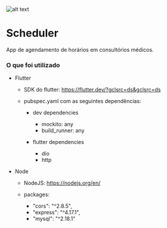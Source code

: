 ![alt text](https://cdn-icons.flaticon.com/png/512/3634/premium/3634820.png?token=exp=1639345368~hmac=7f44bc070899b67f206419c09e746203)

#  Scheduler 

App de agendamento de horários em consultórios médicos.

### O que foi utilizado

* Flutter

	* SDK do flutter: https://flutter.dev/?gclsrc=ds&gclsrc=ds
	
	* pubspec.yaml com as seguintes dependências: 

		- dev dependencies
		
			* mockito: any
  			* build_runner: any

		- flutter dependencies
			
			* dio 
			* http

* Node

	- NodeJS: https://nodejs.org/en/
	
	- packages:	

		* "cors": "^2.8.5",
		* "express": "^4.17.1",
		* "mysql": "^2.18.1"
